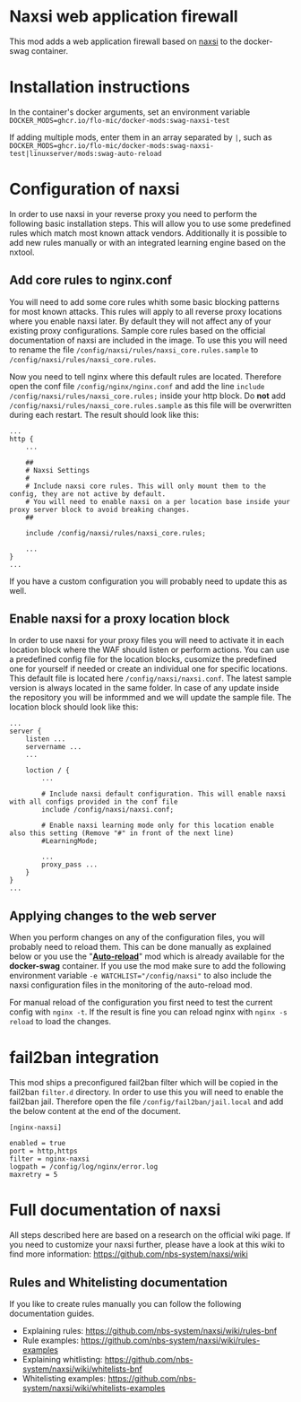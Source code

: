 # Naxsi web application firewall

This mod adds a web application firewall based on [naxsi](https://github.com/nbs-system/naxsi) to the docker-swag container.


# Installation instructions
In the container's docker arguments, set an environment variable `DOCKER_MODS=ghcr.io/flo-mic/docker-mods:swag-naxsi-test`

If adding multiple mods, enter them in an array separated by `|`, such as `DOCKER_MODS=ghcr.io/flo-mic/docker-mods:swag-naxsi-test|linuxserver/mods:swag-auto-reload`


# Configuration of naxsi
In order to use naxsi in your reverse proxy you need to perform the following basic installation steps. This will allow you to use some predefined rules which match most known attack vendors. Additionally it is possible to add new rules manually or with an integrated learning engine based on the nxtool.

## Add core rules to nginx.conf
You will need to add some core rules whith some basic blocking patterns for most known attacks. This rules will apply to all reverse proxy locations where you enable naxsi later. By default they will not affect any of your existing proxy configurations. Sample core rules based on the official documentation of naxsi are included in the image. To use this you will need to rename the file `/config/naxsi/rules/naxsi_core.rules.sample` to `/config/naxsi/rules/naxsi_core.rules`.

Now you need to tell nginx where this default rules are located. Therefore open the conf file `/config/nginx/nginx.conf` and add the line `include /config/naxsi/rules/naxsi_core.rules;` inside your http block. Do **not** add `/config/naxsi/rules/naxsi_core.rules.sample` as this file will be overwritten during each restart. The result should look like this:
```
...
http {
    ...

    ##
    # Naxsi Settings
    #
    # Include naxsi core rules. This will only mount them to the config, they are not active by default.
    # You will need to enable naxsi on a per location base inside your proxy server block to avoid breaking changes.
    ##

    include /config/naxsi/rules/naxsi_core.rules; 
    
    ...
}
...
```
If you have a custom configuration you will probably need to update this as well.

## Enable naxsi for a proxy location block
In order to use naxsi for your proxy files you will need to activate it in each location block where the WAF should listen or perform actions. You can use a predefined config file for the location blocks, cusomize the predefined one for yourself if needed or create an individual one for specific locations. This default file is located here `/config/naxsi/naxsi.conf`. The latest sample version is always located in the same folder. In case of any update inside the repository you will be informmed and we will update the sample file. The location block should look like this:
```
...
server {
    listen ...
    servername ...
    ...

    loction / {
        ...

        # Include naxsi default configuration. This will enable naxsi with all configs provided in the conf file
        include /config/naxsi/naxsi.conf;

        # Enable naxsi learning mode only for this location enable also this setting (Remove "#" in front of the next line)
        #LearningMode; 
        
        ...
        proxy_pass ...
    }
}
...
```

## Applying changes to the web server
When you perform changes on any of the configuration files, you will probably need to reload them. This can be done manually as explained below or you use the "**[Auto-reload](WATCHLIST="/config/nginx/custom.conf|/config/nginx/customfolder")**" mod which is already available for the **docker-swag** container. If you use the mod make sure to add the following environment variable `-e WATCHLIST="/config/naxsi"` to also include the naxsi configuration files in the monitoring of the auto-reload mod. 

For manual reload of the configuration you first need to test the current config with `nginx -t`. If the result is fine you can reload nginx with `nginx -s reload` to load the changes.


# fail2ban integration
This mod ships a preconfigured fail2ban filter which will be copied in the fail2ban `filter.d` directory. In order to use this you will need to enable the fail2ban jail. Therefore open the file `/config/fail2ban/jail.local` and add the below content at the end of the document.
```
[nginx-naxsi]

enabled = true
port = http,https
filter = nginx-naxsi
logpath = /config/log/nginx/error.log
maxretry = 5
```


# Full documentation of naxsi
All steps described here are based on a research on the official wiki page. If you need to customize your naxsi further, please have a look at this wiki to find more information: https://github.com/nbs-system/naxsi/wiki

## Rules and Whitelisting documentation

If you like to create rules manually you can follow the following documentation guides.
- Explaining rules: https://github.com/nbs-system/naxsi/wiki/rules-bnf
- Rule examples: https://github.com/nbs-system/naxsi/wiki/rules-examples
- Explaining whitlisting: https://github.com/nbs-system/naxsi/wiki/whitelists-bnf
- Whitelisting examples: https://github.com/nbs-system/naxsi/wiki/whitelists-examples 